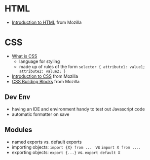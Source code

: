 
# HTML
- [Introduction to HTML](https://developer.mozilla.org/en-US/docs/Learn/HTML/Introduction_to_HTML) from Mozilla

# CSS
- [What is CSS](https://developer.mozilla.org/en-US/docs/Learn/CSS/First_steps/What_is_CSS)
	- language for styling 
	- made up of rules of the form `selector { attribute1: value1; attribute2: value2; }` 
- [Introduction to CSS](https://developer.mozilla.org/en-US/docs/Learn/CSS/First_steps) from Mozilla
- [CSS Building Blocks](https://developer.mozilla.org/en-US/docs/Learn/CSS/Building_blocks) from Mozilla


## Dev Env
- having an IDE and environment handy to test out Javascript code
- automatic formatter on save


## Modules
- named exports vs. default exports
- importing objects: `import {X} from ... `  vs `import X from ...`. 
- exporting objects: `export {...}` vs. `export default X`

